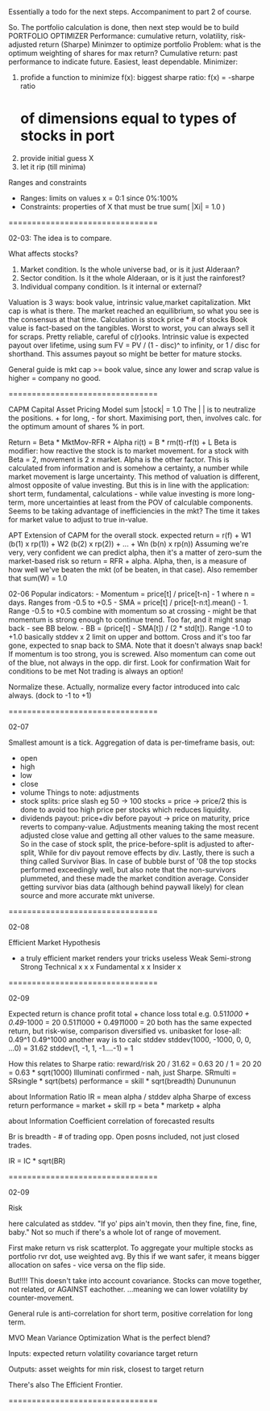 Essentially a todo for the next steps.
Accompaniment to part 2 of course.


So. The portfolio calculation is done, then next step would be to build
PORTFOLIO OPTIMIZER
Performance: cumulative return, volatility, risk-adjusted return (Sharpe)
Minimzer to optimize portfolio
Problem: what is the optimum weighting of shares for max return?
Cumulative return: past performance to indicate future. Easiest, least dependable.
Minimizer:
1. profide a function to minimize f(x):
    biggest sharpe ratio:
    f(x) = -sharpe ratio
    # of dimensions equal to types of stocks in port
2. provide initial guess X
3. let it rip (till minima)

Ranges and constraints
- Ranges: limits on values
    x = 0:1 since 0%:100%
- Constraints: properties of X that must be true
    sum( |Xi| = 1.0 )

================================

02-03: The idea is to compare.

What affects stocks?
1. Market condition. Is the whole universe bad, or is it just Alderaan?
2. Sector condition. Is it the whole Alderaan, or is it just the rainforest?
3. Individual company condition. Is it internal or external?

Valuation is 3 ways: book value, intrinsic value,market capitalization.
Mkt cap is what is there. The market reached an equilibrium, so what you see is the consensus at that time.
    Calculation is stock price * # of stocks
Book value is fact-based on the tangibles. Worst to worst, you can always sell it for scraps.
    Pretty reliable, careful of c(r)ooks.
Intrinsic value is expected payout over lifetime, using sum FV = PV / (1 - disc)^ to infinity, or 1 / disc for shorthand.
    This assumes payout so might be better for mature stocks.

General guide is mkt cap >= book value, since any lower and scrap value is higher = company no good.

================================

CAPM
Capital Asset Pricing Model
sum |stock| = 1.0
The | | is to neutralize the positions. + for long, - for short.
Maximising port, then, involves calc. for the optimum amount of shares % in port.

Return = Beta * MktMov-RFR + Alpha
ri(t) = B * rm(t)-rf(t) + L
Beta is modifier: how reactive the stock is to market movement.
    for a stock with Beta = 2, movement is 2 x market.
Alpha is the other factor. This is calculated from information and is somehow a certainty, a number
    while market movement is large uncertainty.
This method of valuation is different, almost opposite of value investing. But this is in line with
    the application: short term, fundamental, calculations - while value investing is more long-term, more uncertainties
    at least from the POV of calculable components.
Seems to be taking advantage of inefficiencies in the mkt? The time it takes for market value to adjust to true in-value.

APT
Extension of CAPM for the overall stock.
expected return = r(f) + W1 (b(1) x rp(1)) + W2 (b(2) x rp(2)) + ... + Wn (b(n) x rp(n))
Assuming we're very, very confident we can predict alpha, then it's a matter of zero-sum the market-based risk so return = RFR + alpha.
Alpha, then, is a measure of how well we've beaten the mkt (of be beaten, in that case).
Also remember that sum(W) = 1.0

02-06
Popular indicators:
    - Momentum = price[t] / price[t-n] - 1 where n = days. Ranges from -0.5 to +0.5
    - SMA = price[t] / price[t-n:t].mean() - 1. Range -0.5 to +0.5
        combine with momentum so at crossing - might be that momentum is strong enough to continue trend. Too far, and it might snap back - see BB below.
    - BB = (price[t] - SMA[t]) / (2 * std[t]). Range -1.0 to +1.0
        basically stddev x 2 limit on upper and bottom. Cross and it's too far gone, expected to snap back to SMA.
Note that it doesn't always snap back! If momentum is too strong, you is screwed. Also momentum can come out of the blue, not always in the opp. dir first.
Look for confirmation
Wait for conditions to be met
Not trading is always an option!

Normalize these. Actually, normalize every factor introduced into calc always.
(dock to -1 to +1)

================================

02-07

Smallest amount is a tick.
Aggregation of data is per-timeframe basis, out:
- open
- high
- low
- close
- volume
Things to note: adjustments
- stock splits: price slash eg 50 -> 100 stocks = price -> price/2
this is done to avoid too high price per stocks which reduces liquidity.
- dividends payout: price+div before payout -> price
on maturity, price reverts to company-value.
Adjustments meaning taking the most recent adjusted close value and getting all other values to the same measure.
    So in the case of stock split, the price-before-split is adjusted to after-split,
    While for div payout remove effects by div.
Lastly, there is such a thing called Survivor Bias. In case of bubble burst of '08 the top stocks performed exceedingly well,
    but also note that the non-survivors plummeted, and these made the market condition average.
    Consider getting survivor bias data (although behind paywall likely) for clean source and more accurate mkt universe.

================================

02-08

Efficient Market Hypothesis
- a truly efficient market renders your tricks useless
                Weak    Semi-strong     Strong
Technical        x           x             x
Fundamental                  x             x
Insider                                    x

================================

02-09

Expected return is chance profit total + chance loss total
e.g.
    0.51*1000 + 0.49*-1000 = 20
    0.51*1*1000 + 0.49*1*1000 = 20
both has the same expected return, but risk-wise, comparison diversified vs. unibasket for lose-all:
    0.49^1
    0.49^1000
another way is to calc stddev
    stddev(1000, -1000, 0, 0, ...0) = 31.62
    stddev(1, -1, 1, -1....-1) = 1

How this relates to Sharpe ratio:
reward/risk
20 / 31.62 = 0.63
20 / 1 = 20
20 = 0.63 * sqrt(1000)
Illuminati confirmed - nah, just Sharpe.
SRmulti = SRsingle * sqrt(bets)
performance = skill * sqrt(breadth)
Dunununun

about Information Ratio
IR = mean alpha / stddev alpha
Sharpe of excess return
performance = market + skill
rp = beta * marketp + alpha

about Information Coefficient
correlation of forecasted results

Br is breadth - # of trading opp. Open posns included, not just closed trades.

IR = IC * sqrt(BR)

================================

02-09

Risk

here calculated as stddev.
"If yo' pips ain't movin, then they fine, fine, fine, baby."
Not so much if there's a whole lot of range of movement.

First make return vs risk scatterplot.
To aggregate your multiple stocks as portfolio rvr dot, use weighted avg.
By this if we want safer, it means bigger allocation on safes - vice versa on the flip side.

But!!!!
This doesn't take into account covariance.
Stocks can move together, not related, or AGAINST eachother.
...meaning we can lower volatility by counter-movement.

General rule is anti-correlation for short term, positive correlation for long term.

MVO
Mean Variance Optimization
What is the perfect blend?

Inputs:
    expected return
    volatility
    covariance
    target return

Outputs:
    asset weights for min risk, closest to target return

There's also The Efficient Frontier.

================================
